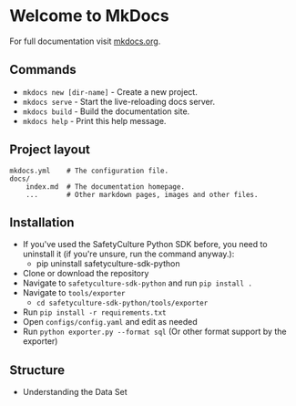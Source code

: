 # Welcome to MkDocs

For full documentation visit [mkdocs.org](https://mkdocs.org).

## Commands

* `mkdocs new [dir-name]` - Create a new project.
* `mkdocs serve` - Start the live-reloading docs server.
* `mkdocs build` - Build the documentation site.
* `mkdocs help` - Print this help message.

## Project layout

    mkdocs.yml    # The configuration file.
    docs/
        index.md  # The documentation homepage.
        ...       # Other markdown pages, images and other files.

## Installation
* If you've used the SafetyCulture Python SDK before, you need to uninstall it (if you're unsure, run the command anyway.):
    * pip uninstall safetyculture-sdk-python
* Clone or download the repository
* Navigate to `safetyculture-sdk-python` and run `pip install .`
* Navigate to `tools/exporter`
    * `cd safetyculture-sdk-python/tools/exporter`
* Run `pip install -r requirements.txt`
* Open `configs/config.yaml` and edit as needed
* Run `python exporter.py --format sql` (Or other format support by the exporter)



## Structure
 - Understanding the Data Set